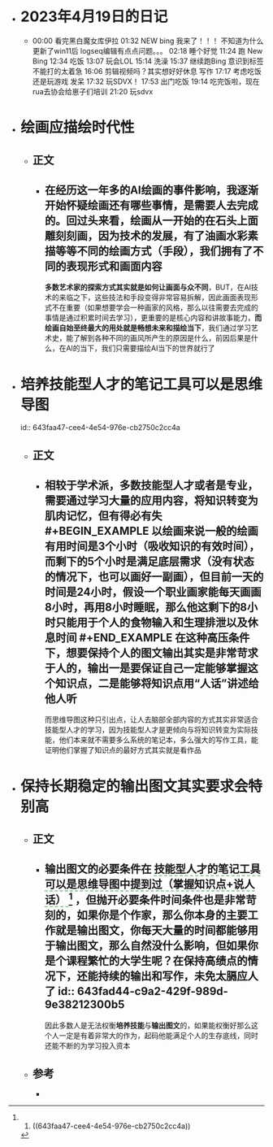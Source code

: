 - # 2023年4月19日的日记
	- 00:00
	  看完黑白魔女库伊拉
	  01:32
	  NEW bing 我来了！！！
	  不知道为什么更新了win11后 logseq编辑有点点问题。。。
	  02:18
	  睡个好觉
	  11:24
	  跑 New Bing
	  12:34
	  吃饭
	  13:07
	  玩会LOL
	  15:14
	  洗澡
	  15:37
	  继续跑Bing
	  意识到标签不能打的太着急
	  16:06
	  剪辑视频吗？其实想好好休息
	  写作
	  17:17
	  考虑吃饭还是玩游戏
	  发呆
	  17:32
	  玩SDVX！
	  17:53
	  出门吃饭
	  19:14
	  吃完饭啦，现在rua去协会给崽子们培训
	  21:20
	  玩sdvx
- # 绘画应描绘时代性
	- ## 正文
		- 在经历这一年多的AI绘画的事件影响，我逐渐开始怀疑绘画还有哪些事情，是需要人去完成的。回过头来看，绘画从一开始的在石头上面雕刻刻画，因为技术的发展，有了油画水彩素描等等不同的绘画方式（手段），我们拥有了不同的表现形式和画面内容
		  ---
		  **多数艺术家的探索方式其实就是如何让画面与众不同**，BUT，在AI技术的来临之下，这些技法和手段变得非常容易拆解，因此画面表现形式不在重要（如果想要学会一种画家的风格，那么以往需要去完成的事情是通过积累时间去学习），更重要的是核心内容和讲故事能力，**而绘画自始至终最大的用处就是畅想未来和描绘当下**，我们通过学习艺术史，能了解到各种不同的画风所产生的原因是什么，前因后果是什么，在AI的当下，我们只需要描绘AI当下的世界就行了
- # 培养技能型人才的笔记工具可以是思维导图
  id:: 643faa47-cee4-4e54-976e-cb2750c2cc4a
	- ## 正文
		- 相较于学术派，多数技能型人才或者是专业，需要通过学习大量的应用内容，将知识转变为肌肉记忆，但有得必有失 
		  #+BEGIN_EXAMPLE
		  以绘画来说一般的绘画有用时间是3个小时（吸收知识的有效时间），而剩下的5个小时是满足底层需求（没有状态的情况下，也可以画好一副画），但目前一天的时间是24小时，假设一个职业画家能每天画画8小时，再用8小时睡眠，那么他这剩下的8小时只能用于个人的食物输入和生理排泄以及休息时间
		  #+END_EXAMPLE 
		  在这种高压条件下，想要保持个人的图文输出其实是非常苛求于人的，**输出一是要保证自己一定能够掌握这个知识点，二是能够将知识点用“人话”讲述给他人听**
		  ---
		  而思维导图这种只引出点，让人去脑部全部内容的方式其实非常适合技能型人才的学习，因为技能型人才是更倾向与将知识转变为实际技能，他们本来就不需要多么系统的笔记本，多么强大的写作工具，能证明他们掌握了知识点的最好方式其实就是看作品
- # 保持长期稳定的输出图文其实要求会特别高
	- ## 正文
		- 输出图文的必要条件在 <span style="border-bottom:2px dashed DarkSeaGreen;"> 技能型人才的笔记工具可以是思维导图中提到过（掌握知识点+说人话） </span>[^1] ，但抛开必要条件时间条件也是非常苛刻的，如果你是个作家，那么你本身的主要工作就是输出图文，你每天大量的时间都能够用于输出图文，那么自然没什么影响，但如果你是个课程繁忙的大学生呢？在保持高绩点的情况下，还能持续的输出和写作，未免太膈应人了
		  id:: 643fad44-c9a2-429f-989d-9e38212300b5
		  ---
		  因此多数人是无法权衡**培养技能**与**输出图文**的，如果能权衡好那么这个人一定是有着非常大的作为，起码他能满足个人的生存底线，同时还能不断的为学习投入资本
	- ## 参考
		- [^1]: 1. ((643faa47-cee4-4e54-976e-cb2750c2cc4a))